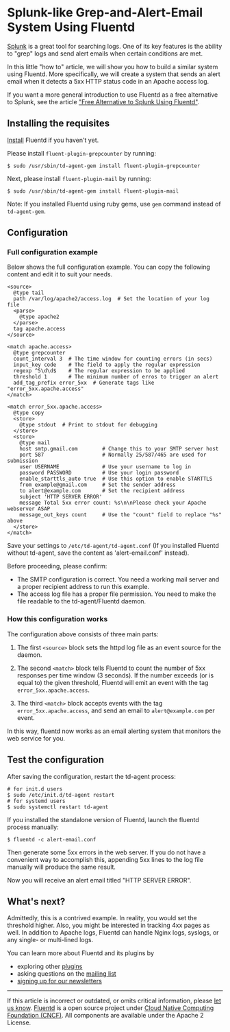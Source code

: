 # Splunk-like Grep-and-Alert-Email System Using Fluentd

[Splunk](http://www.splunk.com/) is a great tool for searching logs. One
of its key features is the ability to "grep" logs and send alert emails
when certain conditions are met.

In this little "how to" article, we will show you how to build a similar
system using Fluentd. More specifically, we will create a system that
sends an alert email when it detects a 5xx HTTP status code in an Apache
access log.

If you want a more general introduction to use Fluentd as a free
alternative to Splunk, see the article ["Free Alternative to Splunk Using Fluentd"](free-alternative-to-splunk-by-fluentd).


## Installing the requisites

[Install](/articles/installation.md) Fluentd if you haven't yet.

Please install `fluent-plugin-grepcounter` by running:

``` {.CodeRay}
$ sudo /usr/sbin/td-agent-gem install fluent-plugin-grepcounter
```

Next, please install `fluent-plugin-mail` by running:

``` {.CodeRay}
$ sudo /usr/sbin/td-agent-gem install fluent-plugin-mail
```

Note: If you installed Fluentd using ruby gems, use `gem` command
instead of `td-agent-gem`.


## Configuration


### Full configuration example

Below shows the full configuration example. You can copy the following
content and edit it to suit your needs.

``` {.CodeRay}
<source>
  @type tail
  path /var/log/apache2/access.log  # Set the location of your log file
  <parse>
    @type apache2
  </parse>
  tag apache.access
</source>

<match apache.access>
  @type grepcounter
  count_interval 3  # The time window for counting errors (in secs)
  input_key code    # The field to apply the regular expression
  regexp ^5\d\d$    # The regular expression to be applied
  threshold 1       # The minimum number of erros to trigger an alert
  add_tag_prefix error_5xx  # Generate tags like "error_5xx.apache.access"
</match>

<match error_5xx.apache.access>
  @type copy
  <store>
    @type stdout  # Print to stdout for debugging
  </store>
  <store>
    @type mail
    host smtp.gmail.com        # Change this to your SMTP server host
    port 587                   # Normally 25/587/465 are used for submission
    user USERNAME              # Use your username to log in
    password PASSWORD          # Use your login password
    enable_starttls_auto true  # Use this option to enable STARTTLS
    from example@gmail.com     # Set the sender address
    to alert@example.com       # Set the recipient address
    subject 'HTTP SERVER ERROR'
    message Total 5xx error count: %s\n\nPlease check your Apache webserver ASAP
    message_out_keys count     # Use the "count" field to replace "%s" above
  </store>
</match>
```

Save your settings to `/etc/td-agent/td-agent.conf` (If you installed
Fluentd without td-agent, save the content as 'alert-email.conf'
instead).

Before proceeding, please confirm:

-   The SMTP configuration is correct. You need a working mail server
    and a proper recipient address to run this example.
-   The access log file has a proper file permission. You need to make
    the file readable to the td-agent/Fluentd daemon.


### How this configuration works

The configuration above consists of three main parts:

1.  The first `<source>` block sets the httpd log file as an event
    source for the daemon.

2.  The second `<match>` block tells Fluentd to count the number of 5xx
    responses per time window (3 seconds). If the number exceeds (or is
    equal to) the given threshold, Fluentd will emit an event with the
    tag `error_5xx.apache.access`.

3.  The third `<match>` block accepts events with the tag
    `error_5xx.apache.access`, and send an email to `alert@example.com`
    per event.

In this way, fluentd now works as an email alerting system that monitors
the web service for you.


## Test the configuration

After saving the configuration, restart the td-agent process:

``` {.CodeRay}
# for init.d users
$ sudo /etc/init.d/td-agent restart
# for systemd users
$ sudo systemctl restart td-agent
```

If you installed the standalone version of Fluentd, launch the fluentd
process manually:

``` {.CodeRay}
$ fluentd -c alert-email.conf
```

Then generate some 5xx errors in the web server. If you do not have a
convenient way to accomplish this, appending 5xx lines to the log file
manually will produce the same result.

Now you will receive an alert email titled "HTTP SERVER ERROR".


## What's next?

Admittedly, this is a contrived example. In reality, you would set the
threshold higher. Also, you might be interested in tracking 4xx pages as
well. In addition to Apache logs, Fluentd can handle Nginx logs,
syslogs, or any single- or multi-lined logs.

You can learn more about Fluentd and its plugins by

-   exploring other [plugins](http://fluentd.org/plugin/)
-   asking questions on the [mailing
    list](https://groups.google.com/forum/#!forum/fluentd)
-   [signing up for our newsletters](https://www.fluentd.org/newsletter)


------------------------------------------------------------------------

If this article is incorrect or outdated, or omits critical information,
please [let us know](https://github.com/fluent/fluentd-docs/issues?state=open).
[Fluentd](http://www.fluentd.org/) is a open source project under [Cloud Native Computing Foundation (CNCF)](https://cncf.io/). All components
are available under the Apache 2 License.
